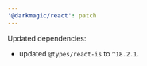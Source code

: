```yaml
---
'@darkmagic/react': patch
---
```


Updated dependencies:

- updated `@types/react-is` to `^18.2.1`.
